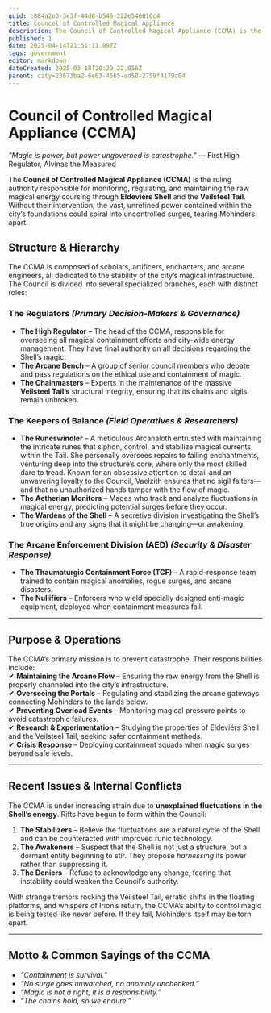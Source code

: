 ```yaml
---
guid: c884a2e3-3e3f-44d8-b546-222e546010c4
title: Councel of Controlled Magical Appliance
description: The Council of Controlled Magical Appliance (CCMA) is the ruling authority responsible for regulating and maintaining the magical energy that powers and protects the city of Mohinders.
published: 1
date: 2025-04-14T21:51:11.897Z
tags: government
editor: markdown
dateCreated: 2025-03-18T20:29:22.056Z
parent: city=23673ba2-6e63-4565-ad58-2759f4179c04
---
```


# **Council of Controlled Magical Appliance (CCMA)**
*"Magic is power, but power ungoverned is catastrophe."* — First High Regulator, Alvinas the Measured  

The **Council of Controlled Magical Appliance (CCMA)** is the ruling authority responsible for monitoring, regulating, and maintaining the raw magical energy coursing through **Eldeviérs Shell** and the **Veilsteel Tail**. Without their intervention, the vast, unrefined power contained within the city’s foundations could spiral into uncontrolled surges, tearing Mohinders apart.  

## **Structure & Hierarchy**
The CCMA is composed of scholars, artificers, enchanters, and arcane engineers, all dedicated to the stability of the city’s magical infrastructure. The Council is divided into several specialized branches, each with distinct roles:  

### **The Regulators** *(Primary Decision-Makers & Governance)*
- **The High Regulator** – The head of the CCMA, responsible for overseeing all magical containment efforts and city-wide energy management. They have final authority on all decisions regarding the Shell’s magic.  
- **The Arcane Bench** – A group of senior council members who debate and pass regulations on the ethical use and containment of magic.  
- **The Chainmasters** – Experts in the maintenance of the massive **Veilsteel Tail’s** structural integrity, ensuring that its chains and sigils remain unbroken.  

### **The Keepers of Balance** *(Field Operatives & Researchers)*
- **The Runeswindler** – A meticulous Arcanaloth entrusted with maintaining the intricate runes that siphon, control, and stabilize magical currents within the Tail. She personally oversees repairs to failing enchantments, venturing deep into the structure’s core, where only the most skilled dare to tread. Known for an obsessive attention to detail and an unwavering loyalty to the Council, Vaelzith ensures that no sigil falters—and that no unauthorized hands tamper with the flow of magic.
- **The Aetherian Monitors** – Mages who track and analyze fluctuations in magical energy, predicting potential surges before they occur.  
- **The Wardens of the Shell** – A secretive division investigating the Shell’s true origins and any signs that it might be changing—or awakening.  

### **The Arcane Enforcement Division (AED)** *(Security & Disaster Response)*
- **The Thaumaturgic Containment Force (TCF)** – A rapid-response team trained to contain magical anomalies, rogue surges, and arcane disasters.  
- **The Nullifiers** – Enforcers who wield specially designed anti-magic equipment, deployed when containment measures fail.  

---

## **Purpose & Operations**
The CCMA’s primary mission is to prevent catastrophe. Their responsibilities include:  
✔ **Maintaining the Arcane Flow** – Ensuring the raw energy from the Shell is properly channeled into the city’s infrastructure.  
✔ **Overseeing the Portals** – Regulating and stabilizing the arcane gateways connecting Mohinders to the lands below.  
✔ **Preventing Overload Events** – Monitoring magical pressure points to avoid catastrophic failures.  
✔ **Research & Experimentation** – Studying the properties of Eldeviérs Shell and the Veilsteel Tail, seeking safer containment methods.  
✔ **Crisis Response** – Deploying containment squads when magic surges beyond safe levels.  

---

## **Recent Issues & Internal Conflicts**
The CCMA is under increasing strain due to **unexplained fluctuations in the Shell’s energy**. Rifts have begun to form within the Council:  

1. **The Stabilizers** – Believe the fluctuations are a natural cycle of the Shell and can be counteracted with improved runic technology.  
2. **The Awakeners** – Suspect that the Shell is not just a structure, but a dormant entity beginning to stir. They propose *harnessing* its power rather than suppressing it.  
3. **The Deniers** – Refuse to acknowledge any change, fearing that instability could weaken the Council’s authority.  

With strange tremors rocking the Veilsteel Tail, erratic shifts in the floating platforms, and whispers of Irion’s return, the CCMA’s ability to control magic is being tested like never before. If they fail, Mohinders itself may be torn apart.  

---

## **Motto & Common Sayings of the CCMA**
- *“Containment is survival.”*  
- *“No surge goes unwatched, no anomaly unchecked.”*  
- *“Magic is not a right, it is a responsibility.”*  
- *“The chains hold, so we endure.”*
